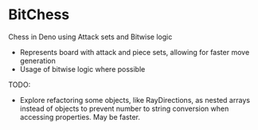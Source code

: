 # BitChess
Chess in Deno using Attack sets and Bitwise logic

- Represents board with attack and piece sets, allowing for faster move generation
- Usage of bitwise logic where possible

TODO:
- Explore refactoring some objects, like RayDirections, as nested arrays instead of objects to prevent number to string conversion when accessing properties. May be faster.